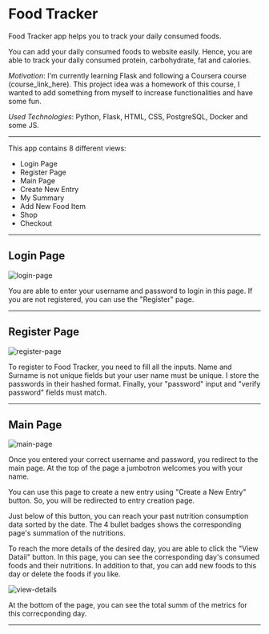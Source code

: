 ﻿# Food Tracker

Food Tracker app helps you to track your daily consumed foods. 

You can add your daily consumed foods to website easily. Hence, you are able to track your daily consumed protein, carbohydrate, fat and calories.

*Motivation*: I'm currently learning Flask and following a Coursera course (course_link_here). This project idea was a homework of this course, I wanted to add something from myself to increase functionalities and have some fun.

*Used Technologies*: Python, Flask, HTML, CSS, PostgreSQL, Docker and some JS. 

---

This app contains 8 different views:
- Login Page
- Register Page
- Main Page
- Create New Entry
- My Summary
- Add New Food Item
- Shop
- Checkout

---

## Login Page

![login-page](https://github.com/atasayginodabasi/food-tracker/assets/89684816/d1c69083-d559-4797-b4e6-56fceb72fdda)

You are able to enter your username and password to login in this page. If you are not registered, you can use the "Register" page.

---

## Register Page

![register-page](https://github.com/atasayginodabasi/food-tracker/assets/89684816/e1b018b4-0c26-41fd-9dd2-8cbff32c9ad7)

To register to Food Tracker, you need to fill all the inputs. Name and Surname is not unique fields but your user name must be unique. I store the passwords in their hashed format. Finally, your "password" input and "verify password" fields must match.

---

## Main Page

![main-page](https://github.com/atasayginodabasi/food-tracker/assets/89684816/1fc473b6-0573-4373-ad57-65247293a22b)

Once you entered your correct username and password, you redirect to the main page. At the top of the page a jumbotron welcomes you with your name.

You can use this page to create a new entry using "Create a New Entry" button. So, you will be redirected to entry creation page.

Just below of this button, you can reach your past nutrition consumption data sorted by the date. The 4 bullet badges shows the corresponding page's summation of the nutritions.

To reach the more details of the desired day, you are able to click the "View Datail" button. In this page, you can see the corresponding day's consumed foods and their nutritions. In addition to that, you can add new foods to this day or delete the foods if you like.

![view-details](https://github.com/atasayginodabasi/food-tracker/assets/89684816/80f28b5c-2f10-4340-b05b-004f19a8a384)

At the bottom of the page, you can see the total summ of the  metrics for this correcponding day.

---




